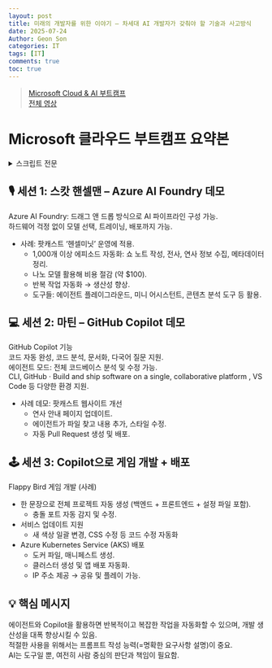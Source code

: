 ```yaml
---
layout: post
title: 미래의 개발자를 위한 이야기 – 차세대 AI 개발자가 갖춰야 할 기술과 사고방식
date: 2025-07-24
Author: Geon Son
categories: IT
tags: [IT]
comments: true
toc: true
---
```

>[Microsoft Cloud & AI 부트캠프](https://www.microsoft.com/ko-kr/cloudandaibootcamp/#msdynttrid=CUsVx4Dt4YF31VnX8uALGXqdzx3fKybnajeHF1wVDjk)  
>[전체 영상](https://info.microsoft.com/AA-InnAI-VDEO-FY26-07Jul-24-AZBCTalksforFutureDevelopersTheskillsandmindsetthatnextgenerationAIdevelopersneed_SREVM72517_LP02-Thank-You---Standard-Hero.html#msdynttrid=fIeT7ilokIxfRDMXdvuzJBRnwF1juEPyy9BZh8VNu3w)


# Microsoft 클라우드 부트캠프 요약본


<details>
<summary>스크립트 전문</summary>

마이크로소프트 클라우드 부트캠프에 오신 여러분을 환영합니다. 저는 프리앙카이며, 디벨로퍼 인게이지먼트 고투마켓을 담당하고 있습니다. 질문이 있으신 경우 Q&A 버튼을 눌러주시고 질문을 남겨주세요. 리소스도 공유드릴 예정입니다.

빠르게 진행되는 데모 세션입니다. 첫 번째 데모는 스캇 핸셀맨님이 진행해주십니다. 애저 AI 파운드리에 관한 데모입니다.

안녕하세요. 저도 애저 AI 파운드리에 대해 이해하려 했는데, 처음엔 좀 어렵고 복잡했습니다. 저는 웹 전문가이기도 해서, 이 파운드리가 어떤 배경에서 어떤 소프트웨어와 연결되는지 고민해봤습니다.

스펙을 보면 에이전트, 모델, 컴파일러 스튜디오 같은 요소들이 있습니다. 왼쪽을 보면 IaaS가 있고, 이는 낮은 수준의 일을 처리합니다. 예를 들어 GPU를 활용해 모델을 트레이닝하는 거죠. 하지만 코딩 없이 드래그 앤 드롭으로 작업하고 싶을 때 애저 AI 파운드리는 '플랫폼으로서의 서비스'처럼 작동합니다. 애저 앱 서비스와 비슷한 개념으로, 하드웨어는 신경 쓰지 않아도 되고, SaaS보다는 조금 더 통제권이 있는 서비스입니다.

이 기능을 실제 문제에 적용해보았습니다. 제가 운영하는 ‘헨셀미닛’이라는 팟캐스트가 있는데, 20년간 총 1,001개의 에피소드를 진행했습니다. 전 세계 다양한 인사들을 모셨지만, 반복적이고 지루한 작업이 많았습니다. 예를 들어 연사를 섭외하고 정보를 정리하고, 에피소드를 편집하는 일이죠.

그래서 이런 지루한 작업들을 도와줄 수 있기를 바랐고, AI가 처리해주기를 원했습니다. 이른바 ‘3D’ 일들—어렵고, 지루하고, 반복적인 일들 말이죠. 비용도 절감하고 싶었고, 너무 큰 모델은 부담스러웠기 때문에 나노 모델을 선택했습니다. 1,000개의 에피소드를 트레이닝하는 데 약 100달러밖에 들지 않았습니다.

AI 파운드리에는 에이전트 플레이그라운드가 있어서, 쇼 노트를 작성하고 에피소드의 전사 기록도 확인할 수 있습니다. 각 주제의 언급 시간, 연사 인용 문구, 관련 리소스까지 자동으로 정리됩니다. 반복적이고 번거로운 작업을 자동화한 셈입니다.

또 미니 어시스턴트 기능으로 각각의 작업을 적절한 에이전트에게 할당할 수 있습니다. 20년간의 데이터를 활용해 스스로 질문에 답하거나, 과거의 에피소드를 분석할 수도 있죠. 예를 들어 “스캇이 AI에 대한 태도가 어떻게 변했는가?”라는 질문에 초기에는 회의적이었지만 최근에는 긍정적으로 바뀌었다는 분석을 보여줍니다.

이처럼 전사, 쇼 노트 작성, 콘텐츠 연결 등을 통해 팟캐스트 팩토리처럼 운영할 수 있게 되었습니다. 여러분도 자신이 가진 문제를 해결하기 위해 AI 팩토리를 만들어 보시길 바랍니다.

이제 발표를 프리앙카에게 넘기겠습니다.

다음 데모는 마틴 님이 진행하며, GitHub Copilot 활용 방법을 소개합니다.

Copilot은 Visual Studio Code에서 탭 키를 눌러 코드 제안을 받거나, 질문을 통해 기능 설명을 받을 수 있습니다. 예를 들어 웹사이트의 아키텍처를 설명해달라고 요청하면 관련 정보를 분석해줍니다. 다양한 언어로도 질문이 가능해, 예를 들어 만다린어로 질문하면 답변도 만다린어로 제공됩니다.

이제 최신 기능을 살펴보겠습니다. 예를 들어 Copilot의 에이전트 모드를 활성화하면 코드베이스를 분석하고 자동으로 변경을 제안하거나 수행합니다. 예를 들어 연사 안내 페이지에서 USB 헤드셋에 대한 정보가 빠져 있다면, Copilot이 해당 파일을 찾아 내용을 추가합니다. 전체 코드베이스에 대해 작업할 수 있으며, CSS 스타일링까지 적용해줍니다.

또한, GitHub에서 이슈가 발생했을 때 이를 Copilot에게 할당하면, Pull Request를 생성하고 변경 사항을 적용해줍니다. 작업 진행 상황도 실시간으로 확인할 수 있습니다.

Copilot은 코드 리뷰도 가능합니다. 코드 내 타이포나 버그를 감지하고 주석으로 안내합니다. 이러한 기능은 데브옵스 환경에서 특히 유용하며, 기존에 뒤처져 있던 개발 환경에도 쉽게 도입할 수 있습니다.

Copilot은 자동화된 기능을 제공하지만, 인간의 판단과 감독은 여전히 중요합니다. 따라서 보안, 품질, 윤리적 사용을 위한 프로세스도 함께 고려되어야 합니다.

마지막 데모는 Python으로 Flappy Bird 게임을 만드는 예시입니다. 간단한 한 문장 지시로 Copilot이 프로젝트 스캐폴딩을 수행하고, 백엔드, 프론트엔드, 설정 파일까지 모두 자동으로 생성합니다.

앱을 실행하려다 포트 충돌 문제가 발생하면 Copilot이 자동으로 포트를 변경해 문제를 해결합니다. 게임 내 새의 색상을 변경하거나 앱을 Azure Kubernetes Service에 배포하는 것도 Copilot이 모두 처리합니다. Docker 파일, YAML 매니페스트 생성, 클라우드 리소스 생성까지 자동으로 수행합니다.

이처럼 복잡한 과정을 단순한 지시만으로 해결할 수 있으며, 애플리케이션을 클라우드에 성공적으로 배포할 수 있습니다.

오늘 보여드린 데모는 다음 세 가지를 설명해주었습니다:

반복 작업 자동화 (AI Foundry)

코드 생성 및 수정 (GitHub Copilot)

클라우드 배포 자동화 (AKS 활용)

오늘 데모가 도움이 되셨기를 바랍니다. 관련 리소스는 채팅창을 통해 공유드리며, 피드백도 부탁드립니다. 더 많은 세션이 이번 주 준비되어 있으니 웹사이트를 방문해 확인해주시기 바랍니다. 감사합니다.
</details>

## 🎙️ 세션 1: 스캇 핸셀맨 – Azure AI Foundry 데모

Azure AI Foundry: 드래그 앤 드롭 방식으로 AI 파이프라인 구성 가능.  
하드웨어 걱정 없이 모델 선택, 트레이닝, 배포까지 가능.
  * 사례: 팟캐스트 ‘헨셀미닛’ 운영에 적용.
    * 1,000개 이상 에피소드 자동화: 쇼 노트 작성, 전사, 연사 정보 수집, 메타데이터 정리.
    * 나노 모델 활용해 비용 절감 (약 $100).
    * 반복 작업 자동화 → 생산성 향상.
    * 도구들: 에이전트 플레이그라운드, 미니 어시스턴트, 콘텐츠 분석 도구 등 활용.

## 💻 세션 2: 마틴 – GitHub Copilot 데모
GitHub Copilot 기능  
코드 자동 완성, 코드 분석, 문서화, 다국어 질문 지원.  
에이전트 모드: 전체 코드베이스 분석 및 수정 가능.  
CLI, GitHub · Build and ship software on a single, collaborative platform , VS Code 등 다양한 환경 지원.
 * 사례 데모: 팟캐스트 웹사이트 개선
   * 연사 안내 페이지 업데이트.
   * 에이전트가 파일 찾고 내용 추가, 스타일 수정.
   *  자동 Pull Request 생성 및 배포.

## 🕹️ 세션 3: Copilot으로 게임 개발 + 배포
Flappy Bird 게임 개발 (사례)
* 한 문장으로 전체 프로젝트 자동 생성 (백엔드 + 프론트엔드 + 설정 파일 포함).  
  * 충돌 포트 자동 감지 및 수정.
* 서비스 업데이트 지원
  * 새 색상 일괄 변경, CSS 수정 등 코드 수정 자동화
* Azure Kubernetes Service (AKS) 배포
  * 도커 파일, 매니페스트 생성.
  * 클러스터 생성 및 앱 배포 자동화. 
  * IP 주소 제공 → 공유 및 플레이 가능.

## 💡 핵심 메시지
에이전트와 Copilot을 활용하면 반복적이고 복잡한 작업을 자동화할 수 있으며, 개발 생산성을 대폭 향상시킬 수 있음.  
적절한 사용을 위해서는 프롬프트 작성 능력(=명확한 요구사항 설명)이 중요.  
AI는 도구일 뿐, 여전히 사람 중심의 판단과 책임이 필요함.


